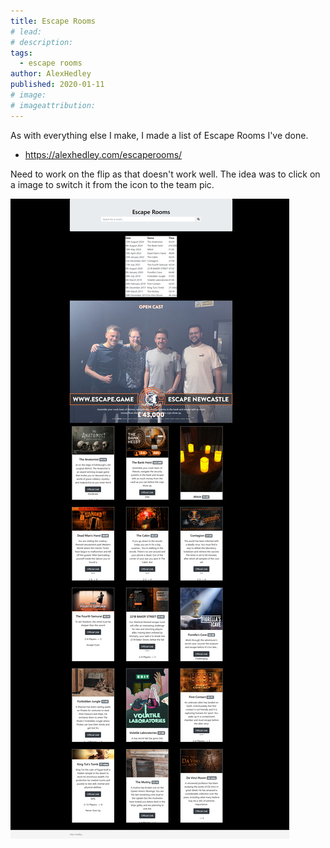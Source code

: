 ```yaml
---
title: Escape Rooms
# lead:
# description:
tags:
  - escape rooms
author: AlexHedley
published: 2020-01-11
# image:
# imageattribution:
---
```


As with everything else I make, I made a list of Escape Rooms I've done.

- https://alexhedley.com/escaperooms/

Need to work on the flip as that doesn't work well. The idea was to click on a image to switch it from the icon to the team pic.

![Escape Rooms](images/website/escaperooms.png "Escape Rooms")
